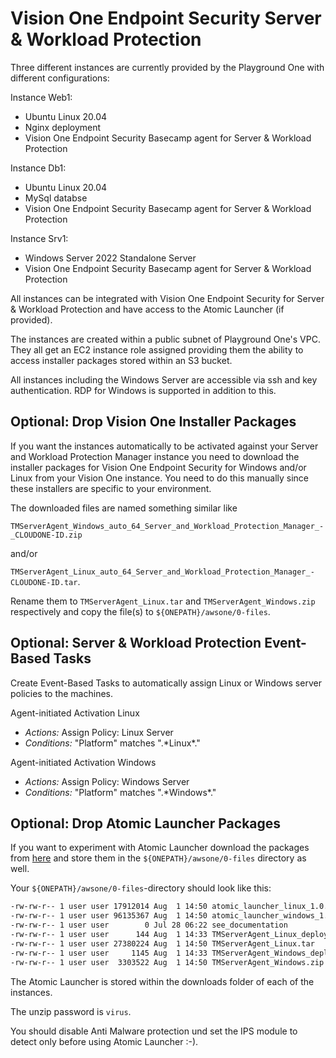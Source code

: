 # Vision One Endpoint Security Server & Workload Protection

Three different instances are currently provided by the Playground One with different configurations:

Instance Web1:

- Ubuntu Linux 20.04
- Nginx deployment
- Vision One Endpoint Security Basecamp agent for Server & Workload Protection

Instance Db1:

- Ubuntu Linux 20.04
- MySql databse
- Vision One Endpoint Security Basecamp agent for Server & Workload Protection

Instance Srv1:

- Windows Server 2022 Standalone Server
- Vision One Endpoint Security Basecamp agent for Server & Workload Protection

All instances can be integrated with Vision One Endpoint Security for Server & Workload Protection and have access to the Atomic Launcher (if provided).

The instances are created within a public subnet of Playground One's VPC. They all get an EC2 instance role assigned providing them the ability to access installer packages stored within an S3 bucket.

All instances including the Windows Server are accessible via ssh and key authentication. RDP for Windows is supported in addition to this.

## Optional: Drop Vision One Installer Packages

If you want the instances automatically to be activated against your Server and Workload Protection Manager instance you need to download the installer packages for Vision One Endpoint Security for Windows and/or Linux from your Vision One instance. You need to do this manually since these installers are specific to your environment.

The downloaded files are named something similar like

`TMServerAgent_Windows_auto_64_Server_and_Workload_Protection_Manager_-_CLOUDONE-ID.zip`

and/or

`TMServerAgent_Linux_auto_64_Server_and_Workload_Protection_Manager_-CLOUDONE-ID.tar`.

Rename them to `TMServerAgent_Linux.tar` and `TMServerAgent_Windows.zip` respectively and copy the file(s) to `${ONEPATH}/awsone/0-files`.

## Optional: Server & Workload Protection Event-Based Tasks

Create Event-Based Tasks to automatically assign Linux or Windows server policies to the machines.

Agent-initiated Activation Linux

- *Actions:* Assign Policy: Linux Server
- *Conditions:* "Platform" matches ".\*Linux\*."

Agent-initiated Activation Windows

- *Actions:* Assign Policy: Windows Server
- *Conditions:* "Platform" matches ".\*Windows\*."

## Optional: Drop Atomic Launcher Packages

If you want to experiment with Atomic Launcher download the packages from [here](https://wiki.jarvis.trendmicro.com/display/GRTL/Atomic+Launcher#AtomicLauncher-DownloadAtomicLauncher) and store them in the  `${ONEPATH}/awsone/0-files` directory as well.

Your `${ONEPATH}/awsone/0-files`-directory should look like this:

```sh
-rw-rw-r-- 1 user user 17912014 Aug  1 14:50 atomic_launcher_linux_1.0.0.1009.zip
-rw-rw-r-- 1 user user 96135367 Aug  1 14:50 atomic_launcher_windows_1.0.0.1013.zip
-rw-rw-r-- 1 user user        0 Jul 28 06:22 see_documentation
-rw-rw-r-- 1 user user      144 Aug  1 14:33 TMServerAgent_Linux_deploy.sh
-rw-rw-r-- 1 user user 27380224 Aug  1 14:50 TMServerAgent_Linux.tar
-rw-rw-r-- 1 user user     1145 Aug  1 14:33 TMServerAgent_Windows_deploy.ps1
-rw-rw-r-- 1 user user  3303522 Aug  1 14:50 TMServerAgent_Windows.zip
```

The Atomic Launcher is stored within the downloads folder of each of the instances.

The unzip password is `virus`.

You should disable Anti Malware protection und set the IPS module to detect only before using Atomic Launcher :-).
